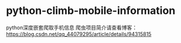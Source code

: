 # python-climb-mobile-information
python深度嵌套爬取手机信息
爬虫项目简介请查看博客：
https://blog.csdn.net/qq_44079295/article/details/94315815
